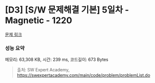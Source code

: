 # [D3] [S/W 문제해결 기본] 5일차 - Magnetic - 1220 

[문제 링크](https://swexpertacademy.com/main/code/problem/problemDetail.do?contestProbId=AV14hwZqABsCFAYD) 

### 성능 요약

메모리: 63,308 KB, 시간: 239 ms, 코드길이: 673 Bytes



> 출처: SW Expert Academy, https://swexpertacademy.com/main/code/problem/problemList.do